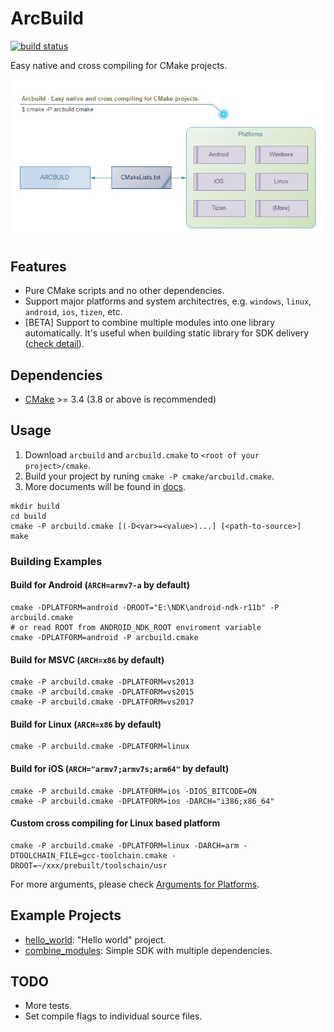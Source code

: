 # ArcBuild

[![build status](https://api.travis-ci.org/maxint/arcbuild.svg?branch=master)](https://travis-ci.org/maxint/arcbuild)

Easy native and cross compiling for CMake projects.

![](docs/overview.jpg)


## Features

- Pure CMake scripts and no other dependencies.
- Support major platforms and system architectres, e.g. `windows`, `linux`, `android`, `ios`, `tizen`, etc.
- [BETA] Support to combine multiple modules into one library automatically.
  It's useful when building static library for SDK delivery ([check detail](docs/Advanced.md)).


## Dependencies

- [CMake](http://cmake.org/) >= 3.4 (3.8 or above is recommended)


## Usage

1. Download `arcbuild` and `arcbuild.cmake` to `<root of your project>/cmake`.
2. Build your project by runing `cmake -P cmake/arcbuild.cmake`.
3. More documents will be found in [docs](docs/README.md).

```
mkdir build
cd build
cmake -P arcbuild.cmake [(-D<var>=<value>)...] [<path-to-source>]
make
```


### Building Examples

#### Build for Android (`ARCH=armv7-a` by default)

```shell
cmake -DPLATFORM=android -DROOT="E:\NDK\android-ndk-r11b" -P arcbuild.cmake
# or read ROOT from ANDROID_NDK_ROOT enviroment variable
cmake -DPLATFORM=android -P arcbuild.cmake
```

#### Build for MSVC (`ARCH=x86` by default)

```shell
cmake -P arcbuild.cmake -DPLATFORM=vs2013
cmake -P arcbuild.cmake -DPLATFORM=vs2015
cmake -P arcbuild.cmake -DPLATFORM=vs2017
```

#### Build for Linux (`ARCH=x86` by default)

```shell
cmake -P arcbuild.cmake -DPLATFORM=linux
```

#### Build for iOS (`ARCH="armv7;armv7s;arm64"` by default)

```shell
cmake -P arcbuild.cmake -DPLATFORM=ios -DIOS_BITCODE=ON
cmake -P arcbuild.cmake -DPLATFORM=ios -DARCH="i386;x86_64"
```

#### Custom cross compiling for Linux based platform

```shell
cmake -P arcbuild.cmake -DPLATFORM=linux -DARCH=arm -DTOOLCHAIN_FILE=gcc-toolchain.cmake -DROOT=~/xxx/prebuilt/toolschain/usr
```

For more arguments, please check [Arguments for Platforms](docs/PlatformArguments.md).


## Example Projects

- [hello_world](examples/hello_world): "Hello world" project.
- [combine_modules](examples/combine_modules): Simple SDK with multiple dependencies.


## TODO

- More tests.
- Set compile flags to individual source files.
